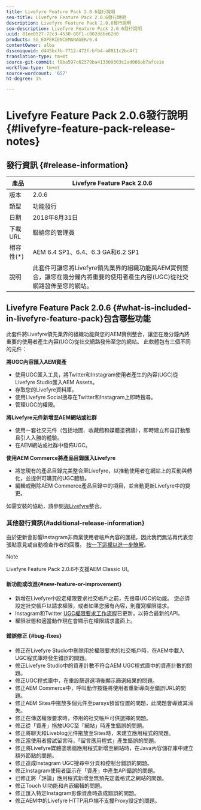 ```yaml
---
title: Livefyre Feature Pack 2.0.6發行說明
seo-title: Livefyre Feature Pack 2.0.6發行說明
description: Livefyre Feature Pack 2.0.6發行說明
seo-description: Livefyre Feature Pack 2.0.6發行說明
uuid: 81ee0527-72c3-4530-80f1-c802ddbe62d0
products: SG_EXPERIENCEMANAGER/6.4
contentOwner: alba
discoiquuid: d445bcfb-7712-472f-bfb4-a8811c2bc4f1
translation-type: tm+mt
source-git-commit: f8ba597c62379ba413309303c2ad066ab7afce1e
workflow-type: tm+mt
source-wordcount: '657'
ht-degree: 1%

---
```



# Livefyre Feature Pack 2.0.6發行說明{#livefyre-feature-pack-release-notes}

## 發行資訊 {#release-information}

| 產品 | Livefyre Feature Pack 2.0.6 |
|--- |--- |
| 版本 | 2.0.6 |
| 類型 | 功能發行 |
| 日期 | 2018年8月31日 |
| 下載URL | 聯絡您的管理員 |
| 相容性(*) | AEM 6.4 SP1、6.4、6.3 GA和6.2 SP1 |
| 說明 | 此套件可讓您將Livefyre領先業界的組織功能與AEM實例整合，讓您在幾分鐘內將重要的使用者產生內容(UGC)從社交網路發佈至您的網站。 |

## Livefyre Feature Pack 2.0.6 {#what-is-included-in-livefyre-feature-pack}包含哪些功能

此套件將Livefyre領先業界的組織功能與您的AEM實例整合，讓您在幾分鐘內將重要的使用者產生內容(UGC)從社交網路發佈至您的網站。 此軟體包有三個不同的元件：

**將UGC內容匯入AEM資產**

* 使用UGC匯入工具，將Twitter和Instagram使用者產生的內容(UGC)從Livefyre Studio匯入AEM Assets。
* 存取您的Livefyre資料庫。
* 使用Livefyre Social搜尋在Twitter和Instagram上即時搜尋。
* 管理UGC的權限。

**將Livefyre元件新增至AEM網站或社群**

* 使用一套社交元件（包括地圖、收藏館和媒體塗鴉牆），即時建立和自訂動態且引人入勝的體驗。
* 在AEM網站或社群中發佈UGC。

**使用AEM Commerce將產品目錄匯入Livefyre**

* 將您現有的產品目錄完美整合至Livefyre，以推動使用者在網站上的互動與轉化，並提供可購買的UGC體驗。
* 編輯或刪除AEM Commerce產品目錄中的項目，並自動更新Livefyre中的變更。

如需安裝的協助，請參閱[與Livefyre](https://docs.adobe.com/content/help/en/experience-manager-64/administering/integration/livefyre.html)整合。

### 其他發行資訊{#additional-release-information}

由於更新會影響Instagram非商業使用者帳戶內容的匯總，因此我們無法再代表您張貼意見或自動檢查作者的回覆。 [按一下這裡以進一步瞭解](https://developers.facebook.com/blog/post/2018/04/04/facebook-api-platform-product-changes/)。

>[!NOTE]
>
>Livefyre Feature Pack 2.0.6不支援AEM Classic UI。

#### 新功能或改進{#new-feature-or-improvement}

* 新增在Livefyre中設定權限要求社交帳戶之前，先搜尋UGC的功能。 您必須設定社交帳戶以請求權限，或者如果您擁有內容，則覆寫權限請求。
* Instagram和Twitter [UGC權限要求工作流程](https://docs.adobe.com/content/help/en/experience-manager-64/administering/integration/livefyre.html)已更新，以符合最新的API。
* 權限狀態和適當動作現在會顯示在權限請求畫面上。

#### 錯誤修正 {#bug-fixes}

* 修正在Livefyre Studio中刪除用於權限要求的社交帳戶時，在AEM中載入UGC程式庫時發生錯誤的問題。
* 修正Livefyre Studio中的資產計數不符合AEM UGC程式庫中的資產計數的問題。
* 修正UGC程式庫中，在重設篩選選項後顯示篩選結果的問題。
* 修正AEM Commerce中，呼叫動作按鈕將使用者重新導向至錯誤URL的問題。
* 修正AEM Sites中拖放多個元件至parsys預留位置的問題，此問題會導致其消失。
* 修正在傳送權限要求時，停用的社交帳戶可供選擇的問題。
* 修正從「資產」拖放UGC至「網站」時產生錯誤的問題。
* 修正將聊天和Liveblog元件拖放至Sites時，未建立應用程式的問題。
* 修正當使用者嘗試留言時，「留言應用程式」產生錯誤的問題。
* 修正將Livefyre媒體塗鴉牆應用程式新增至網站時，在Java內容儲存庫中建立額外節點的問題。
* 修正造成Instagram UGC搜尋中分頁和控制台錯誤的問題。
* 修正Instagram使用者圖示在「資產」中產生API錯誤的問題。
* 已修正將「評論」應用程式新增至無預先定義格式之網站的問題。
* 修正Touch UI功能和內嵌編輯的問題。
* 修正匯入特定Instagram影像資產時造成錯誤的問題。
* 修正AEM中的Livefyre HTTP用戶端不支援Proxy設定的問題。

